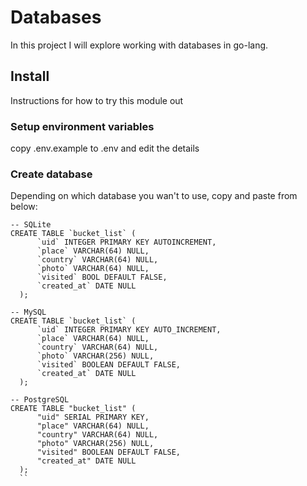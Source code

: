 # Databases
In this project I will explore working with databases in go-lang.

## Install
Instructions for how to try this module out

### Setup environment variables
copy .env.example to .env and edit the details

### Create database
Depending on which database you wan't to use, copy and paste from below:

```
-- SQLite
CREATE TABLE `bucket_list` (
      `uid` INTEGER PRIMARY KEY AUTOINCREMENT,
      `place` VARCHAR(64) NULL,
      `country` VARCHAR(64) NULL,
      `photo` VARCHAR(64) NULL,
      `visited` BOOL DEFAULT FALSE,
      `created_at` DATE NULL
  );
```

```
-- MySQL
CREATE TABLE `bucket_list` (
      `uid` INTEGER PRIMARY KEY AUTO_INCREMENT,
      `place` VARCHAR(64) NULL,
      `country` VARCHAR(64) NULL,
      `photo` VARCHAR(256) NULL,
      `visited` BOOLEAN DEFAULT FALSE,
      `created_at` DATE NULL
  );
```

```
-- PostgreSQL
CREATE TABLE "bucket_list" (
      "uid" SERIAL PRIMARY KEY,
      "place" VARCHAR(64) NULL,
      "country" VARCHAR(64) NULL,
      "photo" VARCHAR(256) NULL,
      "visited" BOOLEAN DEFAULT FALSE,
      "created_at" DATE NULL
  );
  ``
